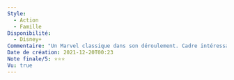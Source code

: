 ```yaml
---
Style:
  - Action
  - Famille
Disponibilité:
  - Disney+
Commentaire: "Un Marvel classique dans son déroulement. Cadre intéressant pour la franchise, beaucoup plus abstrait que les autres. Plus proche de Harry Potter que de Iron Man. "
Date de création: 2021-12-20T00:23
Note finale/5: ⭐⭐⭐
Vu: true
---
```

